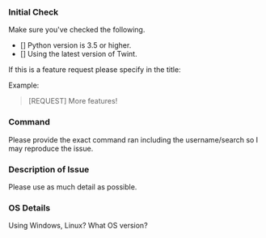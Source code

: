 
### Initial Check 
Make sure you've checked the following.

- [] Python version is 3.5 or higher.
- [] Using the latest version of Twint.

If this is a feature request please specify in the title:

Example:
> [REQUEST] More features!

### Command
Please provide the exact command ran including the username/search so I may reproduce the issue.

### Description of Issue
Please use as much detail as possible.

### OS Details
Using Windows, Linux? What OS version?
